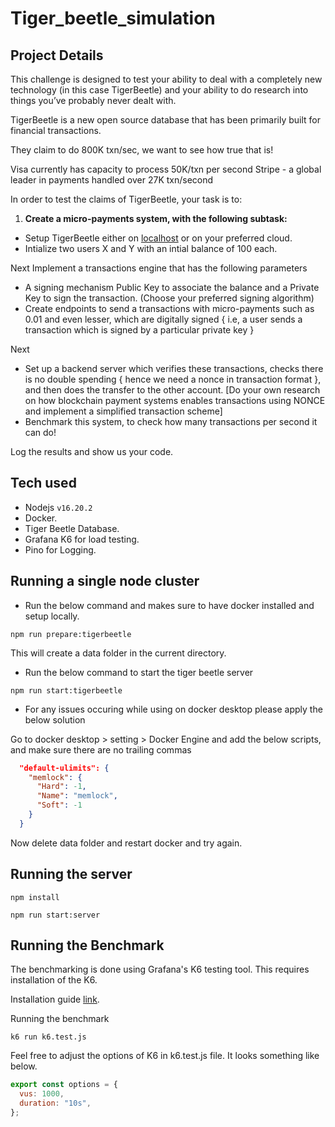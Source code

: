 # Tiger_beetle_simulation

## Project Details

This challenge is designed to test your ability to deal with a completely new technology (in this case TigerBeetle) and your ability to do research into things you’ve probably never dealt with.

TigerBeetle is a new open source database that has been primarily built for financial transactions.


They claim to do 800K txn/sec, we want to see how true that is!

Visa currently has capacity to process 50K/txn per second
Stripe - a global leader in payments handled over 27K txn/second

In order to test the claims of TigerBeetle, your task is to:

1. **Create a micro-payments system, with the following subtask:**

- Setup TigerBeetle either on [localhost](http://localhost) or on your preferred cloud.
- Intialize two users X and Y with an intial balance of 100 each.

Next
Implement a transactions engine that has the following parameters

- A signing mechanism Public Key to associate the balance and a Private Key to sign the transaction. (Choose your preferred signing algorithm)
- Create endpoints to send a transactions with micro-payments such as 0.01 and even lesser, which are digitally signed { i.e, a user sends a transaction which is signed by a particular private key }

Next

- Set up a backend server which verifies these transactions, checks there is no double spending { hence we need a nonce in transaction format }, and then does the transfer to the other account. [Do your own research on how blockchain payment systems enables transactions using NONCE and implement a simplified transaction scheme]
- Benchmark this system, to check how many transactions per second it can do!

Log the results and show us your code.

## Tech used

- Nodejs `v16.20.2`
- Docker.
- Tiger Beetle Database.
- Grafana K6 for load testing.
- Pino for Logging.

## Running a single node cluster

- Run the below command and makes sure to have docker installed and setup locally.

```console
npm run prepare:tigerbeetle
```

This will create a data folder in the current directory.

- Run the below command to start the tiger beetle server

```console
npm run start:tigerbeetle
```

- For any issues occuring while using on docker desktop please apply the below solution

Go to docker desktop > setting > Docker Engine and add the below scripts, and make sure there are no trailing commas

```JSON
  "default-ulimits": {
    "memlock": {
      "Hard": -1,
      "Name": "memlock",
      "Soft": -1
    }
  }
```

Now delete data folder and restart docker and try again.

## Running the server

```console
npm install

npm run start:server
```

## Running the Benchmark

The benchmarking is done using Grafana's K6 testing tool. This requires installation of the K6.

Installation guide [link](https://k6.io/docs/get-started/installation/).

Running the benchmark

```console
k6 run k6.test.js   
```

Feel free to adjust the options of K6 in k6.test.js file. It looks something like below.

```javascript
export const options = {
  vus: 1000,
  duration: "10s",
};
```
